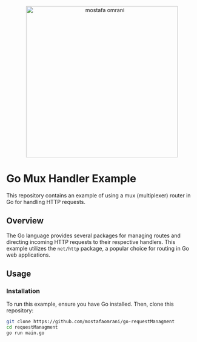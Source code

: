 <p align="center">
  <a href="https://mostafaomrani.ir" target="_blank">
    <img src="[https://raw.githubusercontent.com/laravel/art/master/logo-lockup/5%20SVG/2%20CMYK/1%20Full%20Color/laravel-logolockup-cmyk-red.svg](https://mostafaomrani.ir/assets/images/profile_image.jpg)" width="400" alt="mostafa omrani">
  </a>
</p>

# Go Mux Handler Example

This repository contains an example of using a mux (multiplexer) router in Go for handling HTTP requests.

## Overview

The Go language provides several packages for managing routes and directing incoming HTTP requests to their respective handlers. This example utilizes the `net/http` package, a popular choice for routing in Go web applications.

## Usage

### Installation

To run this example, ensure you have Go installed. Then, clone this repository:

```bash
git clone https://github.com/mostafaomrani/go-requestManagment
cd requestManagment
go run main.go
